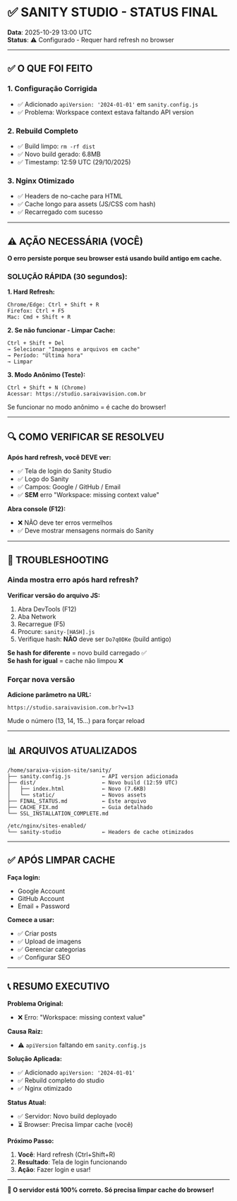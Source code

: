 # ✅ SANITY STUDIO - STATUS FINAL

**Data**: 2025-10-29 13:00 UTC  
**Status**: ⚠️ Configurado - Requer hard refresh no browser

---

## ✅ O QUE FOI FEITO

### 1. Configuração Corrigida
- ✅ Adicionado `apiVersion: '2024-01-01'` em `sanity.config.js`
- ✅ Problema: Workspace context estava faltando API version

### 2. Rebuild Completo
- ✅ Build limpo: `rm -rf dist`
- ✅ Novo build gerado: 6.8MB
- ✅ Timestamp: 12:59 UTC (29/10/2025)

### 3. Nginx Otimizado
- ✅ Headers de no-cache para HTML
- ✅ Cache longo para assets (JS/CSS com hash)
- ✅ Recarregado com sucesso

---

## ⚠️ AÇÃO NECESSÁRIA (VOCÊ)

**O erro persiste porque seu browser está usando build antigo em cache.**

### SOLUÇÃO RÁPIDA (30 segundos):

**1. Hard Refresh:**
```
Chrome/Edge: Ctrl + Shift + R
Firefox: Ctrl + F5
Mac: Cmd + Shift + R
```

**2. Se não funcionar - Limpar Cache:**
```
Ctrl + Shift + Del
→ Selecionar "Imagens e arquivos em cache"
→ Período: "Última hora"
→ Limpar
```

**3. Modo Anônimo (Teste):**
```
Ctrl + Shift + N (Chrome)
Acessar: https://studio.saraivavision.com.br
```

Se funcionar no modo anônimo = é cache do browser!

---

## 🔍 COMO VERIFICAR SE RESOLVEU

**Após hard refresh, você DEVE ver:**
- ✅ Tela de login do Sanity Studio
- ✅ Logo do Sanity
- ✅ Campos: Google / GitHub / Email
- ✅ **SEM** erro "Workspace: missing context value"

**Abra console (F12):**
- ❌ NÃO deve ter erros vermelhos
- ✅ Deve mostrar mensagens normais do Sanity

---

## 🐛 TROUBLESHOOTING

### Ainda mostra erro após hard refresh?

**Verificar versão do arquivo JS:**

1. Abra DevTools (F12)
2. Aba Network
3. Recarregue (F5)
4. Procure: `sanity-[HASH].js`
5. Verifique hash: **NÃO** deve ser `Do7q0DKe` (build antigo)

**Se hash for diferente** = novo build carregado ✅  
**Se hash for igual** = cache não limpou ❌

### Forçar nova versão

**Adicione parâmetro na URL:**
```
https://studio.saraivavision.com.br?v=13
```

Mude o número (13, 14, 15...) para forçar reload

---

## 📊 ARQUIVOS ATUALIZADOS

```
/home/saraiva-vision-site/sanity/
├── sanity.config.js          ← API version adicionada
├── dist/                     ← Novo build (12:59 UTC)
│   ├── index.html            ← Novo (7.6KB)
│   └── static/               ← Novos assets
├── FINAL_STATUS.md           ← Este arquivo
├── CACHE_FIX.md              ← Guia detalhado
└── SSL_INSTALLATION_COMPLETE.md
```

```
/etc/nginx/sites-enabled/
└── sanity-studio             ← Headers de cache otimizados
```

---

## ✅ APÓS LIMPAR CACHE

**Faça login:**
- Google Account
- GitHub Account  
- Email + Password

**Comece a usar:**
- ✅ Criar posts
- ✅ Upload de imagens
- ✅ Gerenciar categorias
- ✅ Configurar SEO

---

## 📞 RESUMO EXECUTIVO

**Problema Original:**
- ❌ Erro: "Workspace: missing context value"

**Causa Raiz:**
- ⚠️ `apiVersion` faltando em `sanity.config.js`

**Solução Aplicada:**
- ✅ Adicionado `apiVersion: '2024-01-01'`
- ✅ Rebuild completo do studio
- ✅ Nginx otimizado

**Status Atual:**
- ✅ Servidor: Novo build deployado
- ⏳ Browser: Precisa limpar cache (você)

**Próximo Passo:**
1. **Você**: Hard refresh (Ctrl+Shift+R)
2. **Resultado**: Tela de login funcionando
3. **Ação**: Fazer login e usar!

---

**🎯 O servidor está 100% correto. Só precisa limpar cache do browser!**


